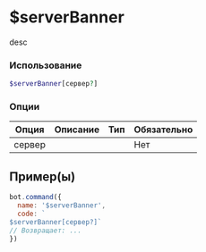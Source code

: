 # $serverBanner
desc
### Использование
```php
$serverBanner[сервер?]
```

### Опции

| Опция | Описание | Тип | Обязательно |
|--------|-------------|------|----------|
| сервер |  |  | Нет |  
## Пример(ы)

```javascript
bot.command({
  name: '$serverBanner',
  code: `
$serverBanner[сервер?]`
// Возвращает: ...
})
```
